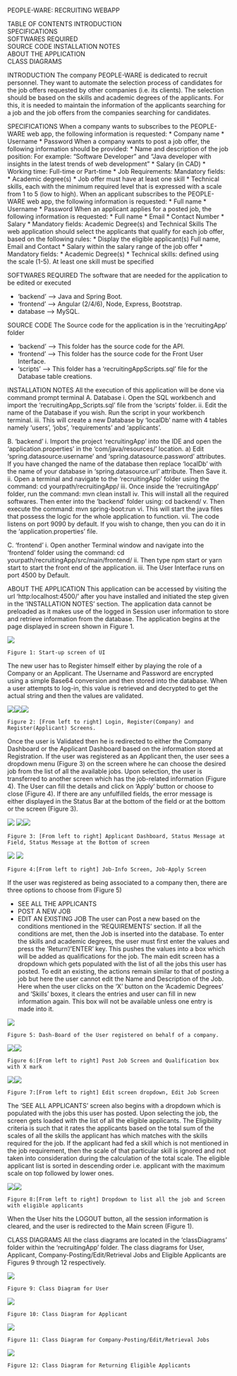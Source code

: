 PEOPLE-WARE: RECRUITING WEBAPP

TABLE OF CONTENTS
	INTRODUCTION	
	SPECIFICATIONS	
	SOFTWARES REQUIRED	
	SOURCE CODE	
	INSTALLATION NOTES	
	ABOUT THE APPLICATION	
	CLASS DIAGRAMS	


INTRODUCTION
	The company PEOPLE-WARE is dedicated to recruit personnel. They want to automate the selection process of candidates for the job offers requested by other companies (i.e. its clients). The selection should be based on the skills and academic degrees of the applicants. For this, it is needed to maintain the information of the applicants searching for a job and the job offers from the companies searching for candidates. 

SPECIFICATIONS
	When a company wants to subscribes to the PEOPLE-WARE web app, the following information is requested:
		* Company name
		* Username
		* Password
	When a company wants to post a job offer, the following information should be provided:
		* Name and description of the job position: For example: “Software Developer” and “Java developer with insights in the latest trends of web development”
		* Salary (in CAD)
		* Working time: Full-time or Part-time
		* Job Requirements:
		Mandatory fields:
		* Academic degree(s)
		* Job offer must have at least one skill
		* Technical skills, each with the minimum required level that is expressed with a scale from 1 to 5 (low to high). 
	When an applicant subscribes to the PEOPLE-WARE web app, the following information is requested:
		* Full name 
		* Username 
		* Password
	When an applicant applies for a posted job, the following information is requested:
		* Full name
		* Email
		* Contact Number
		* Salary
		* Mandatory fields:	Academic Degree(s) and Technical Skills
	The web application should select the applicants that qualify for each job offer, based on
the following rules:
		* Display the eligible applicant(s) Full name, Email and Contact
		* Salary within the salary range of the job offer 
		* Mandatory fields:
		* Academic Degree(s)
		* Technical skills: defined using the scale (1-5). At least one skill must be specified 
		
SOFTWARES REQUIRED
	The software that are needed for the application to be edited or executed 
* ‘backend’ --> Java and Spring Boot.
* ‘frontend’ --> Angular (2/4/6), Node, Express, Bootstrap.
* database --> MySQL.

SOURCE CODE
	The Source code for the application is in the ‘recruitingApp’ folder
* ‘backend’ --> This folder has the source code for the API.
* ‘frontend’ --> This folder has the source code for the Front User Interface.
* ‘scripts’ --> This folder has a ‘recruitingAppScripts.sql’ file for the Database table creations.

INSTALLATION NOTES
	All the execution of this application will be done via command prompt terminal
A. Database 
i. Open the SQL workbench and import the ‘recruitingApp_Scripts.sql’ file from the ‘scripts’ folder.
ii. Edit the name of the Database if you wish. Run the script in your workbench terminal.
iii. This will create a new Database by ‘localDb’ name with 4 tables namely ‘users’, ‘jobs’, ‘requirements’ and ‘applicants’.

B. ‘backend’ 
i. Import the project ‘recruitingApp’ into the IDE and open the ‘application.properties’ in the ‘com/java/resources/’ location.
a) Edit ‘spring.datasource.username’ and ‘spring.datasource.password’ attributes. If you have changed the name of the database then replace ‘localDb’ with the name of your database in ‘spring.datasource.url’ attribute. Then Save it. 
ii. Open a terminal and navigate to the ‘recruitingApp’ folder using the command:	cd yourpath/recruitingApp/
iii. Once inside the ‘recruitingApp’ folder, run the command: mvn clean install
iv. This will install all the required softwares. Then enter into the ‘backend’ folder using: cd backend/
v. Then execute the command: mvn spring-boot:run
vi. This will start the java files that possess the logic for the whole application to function.
vii. The code listens on port 9090 by default. If you wish to change, then you can do it in the ‘application.properties’ file.

C. ‘frontend’ 
i. Open another Terminal window and navigate into the ‘frontend’ folder using the command: cd yourpath/recruitingApp/src/main/frontend/
ii. Then type npm start or yarn start to start the front end of the application.
iii. The User Interface runs on port 4500 by Default. 

ABOUT THE APPLICATION
	This application can be accessed by visiting the url ‘http:localhost:4500/’ after you have installed and initiated the step given in the ‘INSTALLATION NOTES’ section.
The application data cannot be preloaded as it makes use of the logged in Session user information to store and retrieve information from the database. The application begins at the page displayed in screen shown in Figure 1. 

![](readme_images/fig1.png)	

	Figure 1: Start-up screen of UI

The new user has to Register himself either by playing the role of a Company or an Applicant. The Username and Password are encrypted using a simple Base64 conversion and then stored into the database. When a user attempts to log-in, this value is retrieved and decrypted to get the actual string and then the values are validated.
	
![](readme_images/fig2_1.png)![](readme_images/fig2_2.png)![](readme_images/fig2_3.png)	

	Figure 2: [From left to right] Login, Register(Company) and Register(Applicant) Screens.

Once the user is Validated then he is redirected to either the Company Dashboard or the Applicant Dashboard based on the information stored at Registration.
	If the user was registered as an Applicant then, the user sees a dropdown menu (Figure 3) on the screen where he can choose the desired job from the list of all the available jobs. Upon selection, the user is transferred to another screen which has the job-related information (Figure 4). The User can fill the details and click on ‘Apply’ button or choose to close (Figure 4). If there are any unfulfilled fields, the error message is either displayed in the Status Bar at the bottom of the field or at the bottom or the screen (Figure 3).
	
![](readme_images/fig3_1.png) ![](readme_images/fig3_2.png)![](readme_images/fig3_3.png)

	Figure 3: [From left to right] Applicant Dashboard, Status Message at Field, Status Message at the Bottom of screen

![](readme_images/fig4_1.png) ![](readme_images/fig4_2.png)	

	Figure 4:[From left to right] Job-Info Screen, Job-Apply Screen

If the user was registered as being associated to a company then, there are three options to choose from (Figure 5)
* SEE ALL THE APPLICANTS
* POST A NEW JOB
* EDIT AN EXISTING JOB
The user can Post a new based on the conditions mentioned in the ‘REQUIREMENTS’ section. If all the conditions are met, then the Job is inserted into the database. To enter the skills and academic degrees, the user must first enter the values and press the ‘Return’/’ENTER’ key. This pushes the values into a box which will be added as qualifications for the job. 
The main edit screen has a dropdown which gets populated with the list of all the jobs this user has posted. To edit an existing, the actions remain similar to that of posting a job but here the user cannot edit the Name and Description of the Job. Here when the user clicks on the ‘X’ button on the ‘Academic Degrees’ and ‘Skills’ boxes, it clears the entries and user can fill in new information again. This box will not be available unless one entry is made into it.

![](readme_images/fig5.png)

	Figure 5: Dash-Board of the User registered on behalf of a company.
	
![](readme_images/fig6_1.png)![](readme_images/fig6_2.png)	

	Figure 6:[From left to right] Post Job Screen and Qualification box with X mark
	
![](readme_images/fig7_1.png)![](readme_images/fig7_2.png)	

	Figure 7:[From left to right] Edit screen dropdown, Edit Job Screen

The ‘SEE ALL APPLICANTS’ screen also begins with a dropdown which is populated with the jobs this user has posted. Upon selecting the job, the screen gets loaded with the list of all the eligible applicants. 
The Eligibility criteria is such that it rates the applicants based on the total sum of the scales of all the skills the applicant has which matches with the skills required for the job. If the applicant had fed a skill which is not mentioned in the job requirement, then the scale of that particular skill is ignored and not taken into consideration during the calculation of the total scale. The eligible applicant list is sorted in descending order i.e. applicant with the maximum scale on top followed by lower ones.

![](readme_images/fig8_1.png)![](readme_images/fig8_2.png)	

	Figure 8:[From left to right] Dropdown to list all the job and Screen with eligible applicants

When the User hits the LOGOUT button, all the session information is cleared, and the user is redirected to the Main screen (Figure 1).

CLASS DIAGRAMS
	All the class diagrams are located in the ‘classDiagrams’ folder within the ‘recruitingApp’ folder. The class diagrams for User, Applicant, Company-Posting/Edit/Retrieval Jobs and Eligible Applicants are Figures 9 through 12 respectively.
	
![](readme_images/fig9.png)	

	Figure 9: Class Diagram for User
	
![](readme_images/fig10.png)	

	Figure 10: Class Diagram for Applicant
	
![](readme_images/fig11.png)	

	Figure 11: Class Diagram for Company-Posting/Edit/Retrieval Jobs
	
![](readme_images/fig12.png)

	Figure 12: Class Diagram for Returning Eligible Applicants


